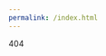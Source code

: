 ```yaml
---
permalink: /index.html
---
```

<!DOCTYPE html>
<html lang="zh-CN">

<head>
    <meta charset="UTF-8">
    <meta http-equiv="X-UA-Compatible" content="IE=edge">
    <meta name="viewport" content="width=device-width, initial-scale=1.0">
    <title>云小站</title>
    <link rel="shortcut icon" type="image/x-icon" href="./favicon.ico?" />
    <link rel="stylesheet" href="https://unpkg.com/tailwindcss@^2/dist/tailwind.min.css">
    <link rel="stylesheet" href="lib/element-ui-2.15.5.css">
    <link rel="stylesheet" href="css/z-style.css">
    <link rel="stylesheet" href="css/layout.css">
</head>
404